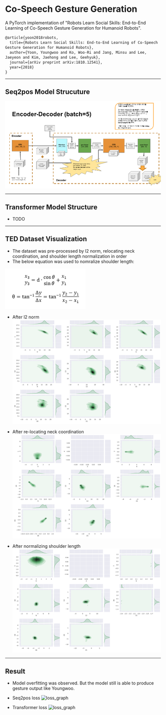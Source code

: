 # Co-Speech Gesture Generation
A PyTorch implementation of "Robots Learn Social Skills: End-to-End Learning of Co-Speech Gesture Generation for Humanoid Robots".
```
@article{yoon2018robots,
  title={Robots Learn Social Skills: End-to-End Learning of Co-Speech Gesture Generation for Humanoid Robots},
  author={Yoon, Youngwoo and Ko, Woo-Ri and Jang, Minsu and Lee, Jaeyeon and Kim, Jaehong and Lee, Geehyuk},
  journal={arXiv preprint arXiv:1810.12541},
  year={2018}
}
```

---
## Seq2pos Model Strucuture
![seq2pos](./figures/seq2pos_diagram.PNG)

---
## Transformer Model Structure
- TODO

---
## TED Dataset Visualization
 - The dataset was pre-processed by l2 norm, relocating neck coordination, and shoulder length normalization in order 
 - The below equation was used to nomralize shoulder length:

![sh_equation](./figures/equation_sh_norm.png)

- After l2 norm
![l2_norm](./figures/l2_norm.png)

- After re-locating neck coordination
![neck_reloc](./figures/neck_re_loc.png)

- After normalizing shoulder length
![sh_norm](./figures/sh_len_norm.png)

---
## Result
- Model overfitting was observed. 
  But the model still is able to produce gesture output like Youngwoo.

- Seq2pos loss
![loss_graph](./log/loss_seq2pos.png)

- Transformer loss 
![loss_graph](./log/loss.png) 